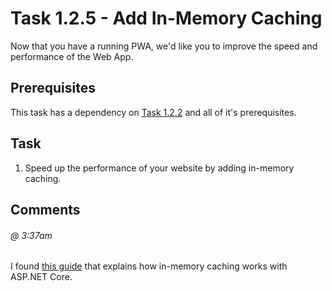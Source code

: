 # Task 1.2.5 - Add In-Memory Caching

Now that you have a running PWA, we'd like you to improve the speed and performance of the Web App.

## Prerequisites 

This task has a dependency on [Task 1.2.2](122_Add_WIndows_Features.md) and all of it's prerequisites.

## Task 
1.  Speed up the performance of your website by adding in-memory caching.

## Comments

###### @ 3:37am
I found [this guide](https://docs.microsoft.com/en-us/aspnet/core/performance/caching/memory) that explains how in-memory caching works with ASP.NET Core.
